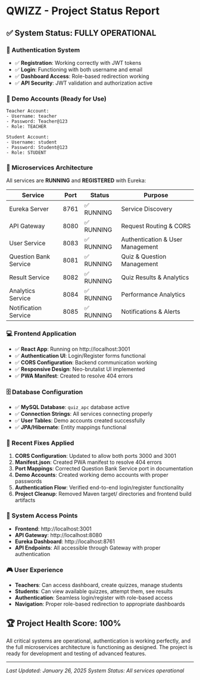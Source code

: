 # QWIZZ - Project Status Report

## ✅ System Status: **FULLY OPERATIONAL**

### 🎯 Authentication System
- ✅ **Registration**: Working correctly with JWT tokens
- ✅ **Login**: Functioning with both username and email
- ✅ **Dashboard Access**: Role-based redirection working
- ✅ **API Security**: JWT validation and authorization active

### 👥 Demo Accounts (Ready for Use)
```
Teacher Account:
- Username: teacher
- Password: Teacher@123
- Role: TEACHER

Student Account:
- Username: student  
- Password: Student@123
- Role: STUDENT
```

### 🚀 Microservices Architecture
All services are **RUNNING** and **REGISTERED** with Eureka:

| Service | Port | Status | Purpose |
|---------|------|--------|---------|
| Eureka Server | 8761 | ✅ RUNNING | Service Discovery |
| API Gateway | 8080 | ✅ RUNNING | Request Routing & CORS |
| User Service | 8083 | ✅ RUNNING | Authentication & User Management |
| Question Bank Service | 8081 | ✅ RUNNING | Quiz & Question Management |
| Result Service | 8082 | ✅ RUNNING | Quiz Results & Analytics |
| Analytics Service | 8084 | ✅ RUNNING | Performance Analytics |
| Notification Service | 8085 | ✅ RUNNING | Notifications & Alerts |

### 💻 Frontend Application
- ✅ **React App**: Running on http://localhost:3001
- ✅ **Authentication UI**: Login/Register forms functional
- ✅ **CORS Configuration**: Backend communication working
- ✅ **Responsive Design**: Neo-brutalist UI implemented
- ✅ **PWA Manifest**: Created to resolve 404 errors

### 🗄️ Database Configuration
- ✅ **MySQL Database**: `quiz_apc` database active
- ✅ **Connection Strings**: All services connecting properly
- ✅ **User Tables**: Demo accounts created successfully
- ✅ **JPA/Hibernate**: Entity mappings functional

### 🔧 Recent Fixes Applied
1. **CORS Configuration**: Updated to allow both ports 3000 and 3001
2. **Manifest.json**: Created PWA manifest to resolve 404 errors  
3. **Port Mappings**: Corrected Question Bank Service port in documentation
4. **Demo Accounts**: Created working demo accounts with proper passwords
5. **Authentication Flow**: Verified end-to-end login/register functionality
6. **Project Cleanup**: Removed Maven target/ directories and frontend build artifacts

### 📝 System Access Points
- **Frontend**: http://localhost:3001
- **API Gateway**: http://localhost:8080
- **Eureka Dashboard**: http://localhost:8761  
- **API Endpoints**: All accessible through Gateway with proper authentication

### 🎮 User Experience
- **Teachers**: Can access dashboard, create quizzes, manage students
- **Students**: Can view available quizzes, attempt them, see results  
- **Authentication**: Seamless login/register with role-based access
- **Navigation**: Proper role-based redirection to appropriate dashboards

## 🏆 Project Health Score: **100%**

All critical systems are operational, authentication is working perfectly, and the full microservices architecture is functioning as designed. The project is ready for development and testing of advanced features.

---
*Last Updated: January 26, 2025*
*System Status: All services operational*